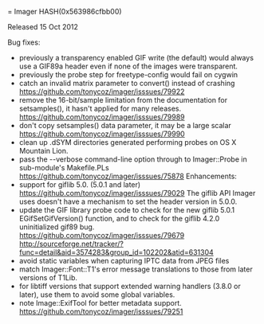= Imager HASH(0x563986cfbb00)

Released 15 Oct 2012

Bug fixes:
- previously a transparency enabled GIF write (the default) would always use a GIF89a header even if none of the images were transparent. 
- previously the probe step for freetype-config would fail on cygwin 
- catch an invalid matrix parameter to convert() instead of crashing https://github.com/tonycoz/imager/isssues/79922 
- remove the 16-bit/sample limitation from the documentation for setsamples(), it hasn't applied for many releases. https://github.com/tonycoz/imager/isssues/79989 
- don't copy setsamples() data parameter, it may be a large scalar https://github.com/tonycoz/imager/isssues/79990 
- clean up .dSYM directories generated performing probes on OS X Mountain Lion. 
- pass the --verbose command-line option through to Imager::Probe in sub-module's Makefile.PLs https://github.com/tonycoz/imager/isssues/75878 Enhancements: 
- support for giflib 5.0. (5.0.1 and later) https://github.com/tonycoz/imager/isssues/79029 The giflib API Imager uses doesn't have a mechanism to set the header version in 5.0.0. 
- update the GIF library probe code to check for the new giflib 5.0.1 EGifSetGifVersion() function, and to check for the giflib 4.2.0 uninitialized gif89 bug. https://github.com/tonycoz/imager/isssues/79679 http://sourceforge.net/tracker/?func=detail&aid=3574283&group_id=102202&atid=631304 
- avoid static variables when capturing IPTC data from JPEG files 
- match Imager::Font::T1's error message translations to those from later versions of T1Lib. 
- for libtiff versions that support extended warning handlers (3.8.0 or later), use them to avoid some global variables. 
- note Image::ExifTool for better metadata support. https://github.com/tonycoz/imager/isssues/79251